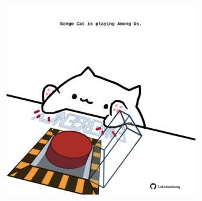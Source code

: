 <!-- built at 16/09/2022, 05:28:13 UTC -->
<p align="center">
  <img width="500" height="500" src="./ReadmeImage.svg">
</p>
